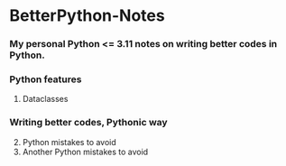 # BetterPython-Notes

### My personal Python <= 3.11 notes on writing better codes in Python.

### Python features 
1. Dataclasses

### Writing better codes, Pythonic way
2. Python mistakes to avoid
3. Another Python mistakes to avoid